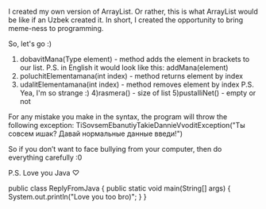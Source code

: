I created my own version of ArrayList. Or rather, this is what ArrayList would be like if an Uzbek created it. 
In short, I created the opportunity to bring meme-ness to programming.

So, let's go :) 

1) dobavitMana(Type element) - method adds the element in brackets to our list.
           P.S. in English it would look like this: addMana(element)  
2) poluchitElementamana(int index) - method returns element by index
3) udalitElementamana(int index) - method removes element by index
                 P.S. Yea, I'm so strange :)
4)rasmera() - size of list
5)pustaIliNet() - empty or not

For any mistake you make in the syntax, the program will throw the following exception: 
TiSovsemEbanutiyTakieDannieVvoditException("Ты совсем ишак? Давай нормальные данные введи!")

So if you don’t want to face bullying from your computer, then do everything carefully :0



P.S. Love you Java ♡

public class ReplyFromJava { public static void main(String[] args) { System.out.println("Love you too bro)"; } }
